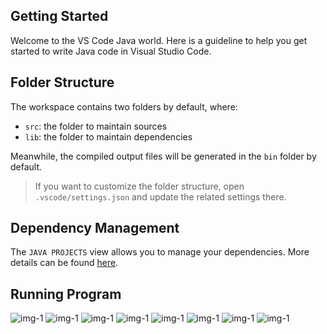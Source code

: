 ## Getting Started

Welcome to the VS Code Java world. Here is a guideline to help you get started to write Java code in Visual Studio Code.

## Folder Structure

The workspace contains two folders by default, where:

- `src`: the folder to maintain sources
- `lib`: the folder to maintain dependencies

Meanwhile, the compiled output files will be generated in the `bin` folder by default.

> If you want to customize the folder structure, open `.vscode/settings.json` and update the related settings there.

## Dependency Management

The `JAVA PROJECTS` view allows you to manage your dependencies. More details can be found [here](https://github.com/microsoft/vscode-java-dependency#manage-dependencies).

## Running Program

![img-1](/img/Screenshot%20(24).png)
![img-1](/img/Screenshot%20(25).png)
![img-1](/img/Screenshot%20(26).png)
![img-1](/img/Screenshot%20(27).png)
![img-1](/img/Screenshot%20(28).png)
![img-1](/img/Screenshot%20(29).png)
![img-1](/img/Screenshot%20(30).png)
![img-1](/img/Screenshot%20(31).png)
